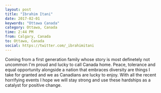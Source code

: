 ```yaml
---
layout: post
title: "Ibrahim Itani"
date: 2017-02-01
keywords: "Ottawa Canada"
category: Ottawa, Canada
time: 2:44 PM
from: Calgary, Canada
to: Ottawa, Canada
social: https://twitter.com/_ibrahimitani
---
```

Coming from a first generation family whose story is most definetely not uncommon I'm proud and lucky to call Canada home.
Peace, tolerance and equal opportunity alongside a nation that embraces diversity are things I take for granted and we as Canadians
are lucky to enjoy. With all the recent horrifying events I hope we will stay strong and use these hardships as a catalyst for positive change.


